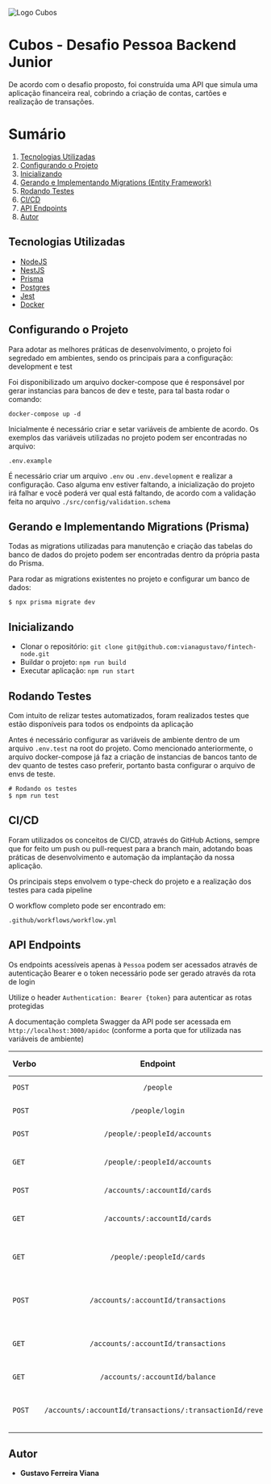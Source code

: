 ![Logo Cubos](https://cubos.io/cubos-brand.bbceae54.svg)

# Cubos - Desafio Pessoa Backend Junior

De acordo com o desafio proposto, foi construída uma API que simula uma aplicação financeira real, cobrindo a criação de contas, cartões e realização de transações.

# Sumário

1. <a href="#Tecnologias-Utilizadas">Tecnologias Utilizadas</a>
2. <a href="#Configurando-o-Projeto">Configurando o Projeto</a>
3. <a href="#Inicializando">Inicializando</a>
4. <a href="#Gerando-e-Implementando-Migrations-(Entity-Framework)">Gerando e Implementando Migrations (Entity Framework)</a>
5. <a href="#Rodando-Testes">Rodando Testes</a>
6. <a href="#CI/CD">CI/CD</a>
7. <a href="#API-Endpoints">API Endpoints</a>
8. <a href="#Autor">Autor</a>

## Tecnologias Utilizadas

- [NodeJS](https://nodejs.org/en)
- [NestJS](https://nestjs.com/)
- [Prisma](https://www.prisma.io/)
- [Postgres](https://www.postgresql.org/)
- [Jest](https://jestjs.io/pt-BR/)
- [Docker](https://www.docker.com/)

## Configurando o Projeto

Para adotar as melhores práticas de desenvolvimento, o projeto foi segredado em ambientes, sendo os principais para a configuração: development e test

Foi disponibilizado um arquivo docker-compose que é responsável por gerar instancias para bancos de dev e teste, para tal basta rodar o comando:

`docker-compose up -d`

Inicialmente é necessário criar e setar variáveis de ambiente de acordo. Os exemplos das variáveis utilizadas no projeto podem ser encontradas no arquivo:

`.env.example`

É necessário criar um arquivo `.env` ou `.env.development` e realizar a configuração. Caso alguma env estiver faltando, a inicialização do projeto irá falhar e você poderá ver qual está faltando, de acordo com a validação feita no arquivo `./src/config/validation.schema`

## Gerando e Implementando Migrations (Prisma)

Todas as migrations utilizadas para manutenção e criação das tabelas do banco de dados do projeto podem ser encontradas dentro da própria pasta do Prisma.

Para rodar as migrations existentes no projeto e configurar um banco de dados:

```
$ npx prisma migrate dev

```

## Inicializando

- Clonar o repositório: `git clone git@github.com:vianagustavo/fintech-node.git`
- Buildar o projeto: `npm run build`
- Executar aplicação: `npm run start`

## Rodando Testes

Com intuito de relizar testes automatizados, foram realizados testes que estão disponíveis para todos os endpoints da aplicação

Antes é necessário configurar as variáveis de ambiente dentro de um arquivo `.env.test` na root do projeto. Como mencionado anteriormente, o arquivo docker-compose já faz a criação de instancias de bancos tanto de dev quanto de testes caso preferir, portanto basta configurar o arquivo de envs de teste.

```
# Rodando os testes
$ npm run test

```

## CI/CD

Foram utilizados os conceitos de CI/CD, através do GitHub Actions, sempre que for feito um push ou pull-request para a branch main, adotando boas práticas de desenvolvimento e automação da implantação da nossa aplicação.

Os principais steps envolvem o type-check do projeto e a realização dos testes para cada pipeline

O workflow completo pode ser encontrado em:

`.github/workflows/workflow.yml`

## API Endpoints

Os endpoints acessíveis apenas à `Pessoa` podem ser acessados através de autenticação Bearer e o token necessário pode ser gerado através da rota de login

Utilize o header `Authentication: Bearer {token}` para autenticar as rotas protegidas

A documentação completa Swagger da API pode ser acessada em `http://localhost:3000/apidoc` (conforme a porta que for utilizada nas variáveis de ambiente)

| Verbo  |                         Endpoint                          |              Descrição              | Acessível à: |
| :----- | :-------------------------------------------------------: | :---------------------------------: | :----------: |
| `POST` |                         `/people`                         |        Criação de uma pessoa        |  ---------   |
| `POST` |                      `/people/login`                      |       Autenticação de pessoa        |  ---------   |
| `POST` |               `/people/:peopleId/accounts`                |        Criação de uma conta         |    Pessoa    |
| `GET`  |               `/people/:peopleId/accounts`                |  Listagem de contas de uma pessoa   |    Pessoa    |
| `POST` |               `/accounts/:accountId/cards`                |        Criação de um cartão         |    Pessoa    |
| `GET`  |               `/accounts/:accountId/cards`                |  Listagem de cartões de uma conta   |    Pessoa    |
| `GET`  |                 `/people/:peopleId/cards`                 | Listagem dos cartões de uma pessoa  |    Pessoa    |
| `POST` |            `/accounts/:accountId/transactions`            |  Criação de uma transação em conta  |    Pessoa    |
| `GET`  |            `/accounts/:accountId/transactions`            | Listagem de transações de uma conta |    Pessoa    |
| `GET`  |              `/accounts/:accountId/balance`               |         Saldo de uma conta          |    Pessoa    |
| `POST` | `/accounts/:accountId/transactions/:transactionId/revert` |  Realiza reversão de uma transação  |    Pessoa    |

## Autor

- **Gustavo Ferreira Viana**
